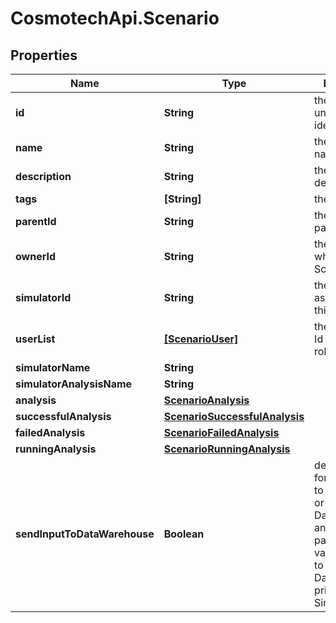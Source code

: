 # CosmotechApi.Scenario

## Properties

Name | Type | Description | Notes
------------ | ------------- | ------------- | -------------
**id** | **String** | the Scenario unique identifier | [optional] [readonly] 
**name** | **String** | the Scenario name | 
**description** | **String** | the Scenario description | [optional] 
**tags** | **[String]** | the list of tags | [optional] 
**parentId** | **String** | the Scenario parent id | [optional] 
**ownerId** | **String** | the user id which own this Scenario | [optional] [readonly] 
**simulatorId** | **String** | the Simulator Id associated with this Scenario | [optional] [readonly] 
**userList** | [**[ScenarioUser]**](ScenarioUser.md) | the list of users Id with their role | [optional] 
**simulatorName** | **String** |  | [optional] 
**simulatorAnalysisName** | **String** |  | [optional] 
**analysis** | [**ScenarioAnalysis**](ScenarioAnalysis.md) |  | [optional] 
**successfulAnalysis** | [**ScenarioSuccessfulAnalysis**](ScenarioSuccessfulAnalysis.md) |  | [optional] 
**failedAnalysis** | [**ScenarioFailedAnalysis**](ScenarioFailedAnalysis.md) |  | [optional] 
**runningAnalysis** | [**ScenarioRunningAnalysis**](ScenarioRunningAnalysis.md) |  | [optional] 
**sendInputToDataWarehouse** | **Boolean** | default setting for all Analysis to set whether or not the Dataset values and the input parameters values are send to the DataWarehouse prior to Simulation Run | [optional] 


